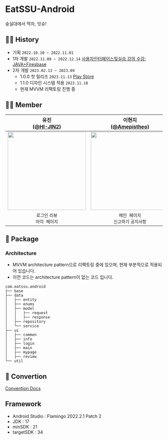 # EatSSU-Android
숭실대에서 먹자, 잇슈!

## 👩‍💻 History
- 기획 `2022.10.10 ~ 2022.11.01`
- 1차 개발  `2022.11.08 ~ 2022.12.14` [사용자인터페이스및실습 강의 수강: JAVA+Firesbase](https://github.com/EAT-SSU/EAT-SSU)  
- 2차 개발 `2023.02.13 ~ 2023.09`
  - 1.0.0 첫 릴리즈 `2023.11.13` [Play Store](https://play.google.com/console/u/0/developers/8219547653514217920/app/4974246039463609210/app-dashboard?timespan=thirtyDays)
  - 1.1.0 디자인 시스템 적용 `2023.11.18`
  - 현재 MVVM 리팩토링 진행 중
  
## 🧚‍♀️ Member 
| 유진<br/>([@HI-JIN2](https://github.com/HI-JIN2)) | 이현지<br/>([@Amepistheo](https://github.com/Amepistheo)) |
| :---: | :---: |
| <img width="250" src="https://avatars.githubusercontent.com/u/94737714?v=4"/> | <img width="250" src="https://avatars.githubusercontent.com/u/110108243?v=4"/> |
| `로그인` `리뷰`<br/>`마이 페이지`  | `메인 페이지`<br/>`신고하기` `공지사항`|

## 📄 Package
### Architecture
- MVVM architecture pattern으로 리팩토링 중에 있으며, 현재 부분적으로 적용되어 있습니다.  
- 이전 코드는 architecture pattern이 없는 코드 입니다. 
```
com.eatssu.android
├── base
├── data
│   ├── entity
│   ├── enums
│   ├── model
│   │   ├── request
│   │   ├── response
│   ├── repository
│   └── service
├── ui
│   ├── common
│   ├── info
│   ├── login
│   ├── main
│   ├── mypage
│   ├── review
└── util
```

## 🐚 Convertion
[Convention Docs](https://github.com/EAT-SSU/EatSSU-Android/wiki/Convention)

## Framework
- Android Studio : Flamingo 2022.2.1 Patch 2
- JDK : 17
- minSDK : 21
- targetSDK : 34
